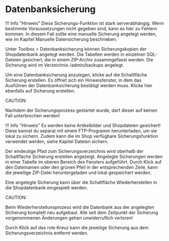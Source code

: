 # Datenbanksicherung 

!!! Info "Hinweis"
	 Diese Sicherungs-Funktion ist stark serverabhängig. Wenn bestimmte Voraussetzungen nicht gegeben sind, kann es hier zu Fehlern kommen. In diesem Fall sollte eine manuelle Sicherung angelegt werden, wie im Kapitel Manuelle Datensicherung beschrieben.

Unter Toolbox \> Datenbanksicherung können Sicherungskopien der Shopdatenbank angelegt werden. Die Tabellen werden in einzelnen SQL-Dateien gesichert, die in einem ZIP-Archiv zusammgefasst werden. Die Sicherung wird im Verzeichnis /admin/backups angelegt.

Um eine Datenbanksicherung anzulegen, klicke auf die Schaltlfäche Sicherung erstellen. Es öffnet sich ein Hinweisfenster, in dem das Ausführen der Datenbanksicherung bestätigt werden muss. Klicke hier ebenfalls auf Sicherung erstellen.

CAUTION:

Nachdem der Sicherungsprozess gestartet wurde, darf dieser auf keinen Fall unterbrochen werden!

!!! Info "Hinweis"
	 Es werden keine Artikelbilder und Shopdateien gesichert! Diese kannst du separat mit einem FTP-Programm herunterladen, um sie lokal zu sichern. Zudem kann die im Shop verfügbare Sicherungsfunktion verwendet werden, siehe Kapitel Dateien sichern.

Der eindeutige Pfad zum Sicherungsverzeichnis wird oberhalb der Schaltfläche Sicherung erstellen angezeigt. Angelegte Sicherungen werden in einer Tabelle im oberen Bereich des Fensters aufgeführt. Durch Klick auf den Dateinamen oder den grünen Pfeil in der entsprechenden Zeile, kann die jeweilige ZIP-Datei heruntergeladen und lokal gespeichert werden.

Eine angelegte Sicherung kann über die Schaltfläche Wiederherstellen in die Shopdatenbank eingespielt werden.

CAUTION:

Beim Wiederherstellunsprozess wird die Datenbank aus der angelegten Sicherung komplett neu aufgebaut. Alle seit dem Zeitpunkt der Sicherung vorgenommenen Änderungen gehen unwiderruflich verloren!

Durch Klick auf das rote Kreuz kann die jeweilige Sicherung aus dem Sicherungsverzeichnis entfernt werden.



